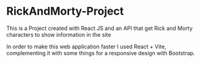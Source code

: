 # RickAndMorty-Project
This is a Project created with React JS and an API that get Rick and Morty characters to show information in the site

In order to make this web application faster I used React + Vite, complementing it with some things for a responsive design with Bootstrap.
